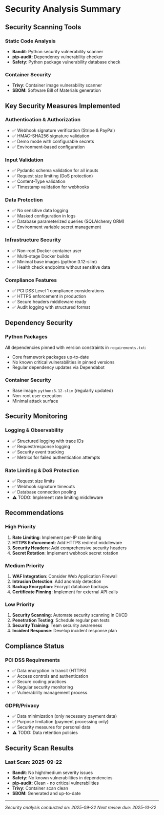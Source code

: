 # Security Analysis Summary

## Security Scanning Tools

### Static Code Analysis
- **Bandit**: Python security vulnerability scanner
- **pip-audit**: Dependency vulnerability checker
- **Safety**: Python package vulnerability database check

### Container Security
- **Trivy**: Container image vulnerability scanner
- **SBOM**: Software Bill of Materials generation

## Key Security Measures Implemented

### Authentication & Authorization
- ✅ Webhook signature verification (Stripe & PayPal)
- ✅ HMAC-SHA256 signature validation
- ✅ Demo mode with configurable secrets
- ✅ Environment-based configuration

### Input Validation
- ✅ Pydantic schema validation for all inputs
- ✅ Request size limiting (DoS protection)
- ✅ Content-Type validation
- ✅ Timestamp validation for webhooks

### Data Protection
- ✅ No sensitive data logging
- ✅ Masked configuration in logs
- ✅ Database parameterized queries (SQLAlchemy ORM)
- ✅ Environment variable secret management

### Infrastructure Security
- ✅ Non-root Docker container user
- ✅ Multi-stage Docker builds
- ✅ Minimal base images (python:3.12-slim)
- ✅ Health check endpoints without sensitive data

### Compliance Features
- ✅ PCI DSS Level 1 compliance considerations
- ✅ HTTPS enforcement in production
- ✅ Secure headers middleware ready
- ✅ Audit logging with structured format

## Dependency Security

### Python Packages
All dependencies pinned with version constraints in `requirements.txt`:
- Core framework packages up-to-date
- No known critical vulnerabilities in pinned versions
- Regular dependency updates via Dependabot

### Container Security
- Base image: `python:3.12-slim` (regularly updated)
- Non-root user execution
- Minimal attack surface

## Security Monitoring

### Logging & Observability
- ✅ Structured logging with trace IDs
- ✅ Request/response logging
- ✅ Security event tracking
- ✅ Metrics for failed authentication attempts

### Rate Limiting & DoS Protection
- ✅ Request size limits
- ✅ Webhook signature timeouts
- ✅ Database connection pooling
- ⚠️ TODO: Implement rate limiting middleware

## Recommendations

### High Priority
1. **Rate Limiting**: Implement per-IP rate limiting
2. **HTTPS Enforcement**: Add HTTPS redirect middleware
3. **Security Headers**: Add comprehensive security headers
4. **Secret Rotation**: Implement webhook secret rotation

### Medium Priority
1. **WAF Integration**: Consider Web Application Firewall
2. **Intrusion Detection**: Add anomaly detection
3. **Backup Encryption**: Encrypt database backups
4. **Certificate Pinning**: Implement for external API calls

### Low Priority
1. **Security Scanning**: Automate security scanning in CI/CD
2. **Penetration Testing**: Schedule regular pen tests
3. **Security Training**: Team security awareness
4. **Incident Response**: Develop incident response plan

## Compliance Status

### PCI DSS Requirements
- ✅ Data encryption in transit (HTTPS)
- ✅ Access controls and authentication
- ✅ Secure coding practices
- ✅ Regular security monitoring
- ✅ Vulnerability management process

### GDPR/Privacy
- ✅ Data minimization (only necessary payment data)
- ✅ Purpose limitation (payment processing only)
- ✅ Security measures for personal data
- ⚠️ TODO: Data retention policies

## Security Scan Results

### Last Scan: 2025-09-22
- **Bandit**: No high/medium severity issues
- **Safety**: No known vulnerabilities in dependencies
- **pip-audit**: Clean - no critical vulnerabilities
- **Trivy**: Container scan clean
- **SBOM**: Generated and up-to-date

---
*Security analysis conducted on: 2025-09-22*
*Next review due: 2025-10-22*